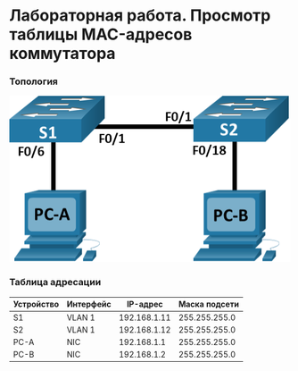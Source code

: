 # Лабораторная работа. Просмотр таблицы MAC-адресов коммутатора
### Топология
![](img/topology.png)

### Таблица адресации
| Устройство | Интерфейс | IP-адрес         | Маска подсети     |
|------------|-----------|------------------|-------------------|
| S1         | VLAN 1    | 192.168.1.11     | 255.255.255.0     |
| S2         | VLAN 1    | 192.168.1.12     | 255.255.255.0     |
| PC-A       | NIC       | 192.168.1.1      | 255.255.255.0     |
| PC-B       | NIC       | 192.168.1.2      | 255.255.255.0     |